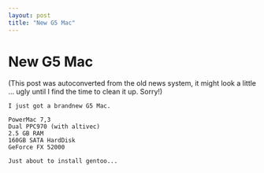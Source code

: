 ```yaml
---
layout: post
title: "New G5 Mac"
---
```

<h1>New G5 Mac</h1>
(This post was autoconverted from the old news system,
it might look a little ... ugly until I find the time
to clean it up.
Sorry!)

    I just got a brandnew G5 Mac.
    
    PowerMac 7,3
    Dual PPC970 (with altivec)
    2.5 GB RAM
    160GB SATA HardDisk
    GeForce FX 52000
    
    Just about to install gentoo...
    

